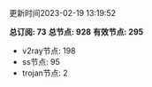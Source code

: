 更新时间2023-02-19 13:19:52

**总订阅: 73**
**总节点: 928**
**有效节点: 295**
- v2ray节点: 198
- ss节点: 95
- trojan节点: 2
